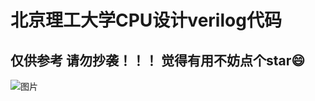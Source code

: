 # 北京理工大学CPU设计verilog代码
## 仅供参考 请勿抄袭！！！ 觉得有用不妨点个star😄
![图片](https://user-images.githubusercontent.com/110972044/186140060-8aa98835-69c1-4ba9-8a91-3b6b4f8d6125.png)
